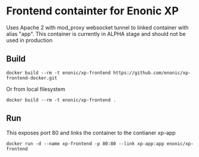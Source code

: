 # Frontend containter for Enonic XP
Uses Apache 2 with mod_proxy websocket tunnel to linked container with alias "app". This container is currently in ALPHA stage and should not be used in production

## Build
```
docker build --rm -t enonic/xp-frontend https://github.com/enonic/xp-frontend-docker.git
```
Or from local filesystem
```
docker build --rm -t enonic/xp-frontend .
```

## Run
This exposes port 80 and links the container to the contianer xp-app
```
docker run -d --name xp-frontend -p 80:80 --link xp-app:app enonic/xp-frontend
```
